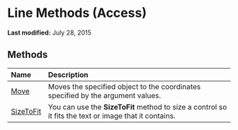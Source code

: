 
# Line Methods (Access)

 **Last modified:** July 28, 2015


## Methods



|**Name**|**Description**|
|:-----|:-----|
| [Move](1b76591e-3b2e-b3c6-8ca0-2378198a50f1.md)|Moves the specified object to the coordinates specified by the argument values.|
| [SizeToFit](ee0912e1-ccb2-5c3c-db09-9f4a19fa992c.md)|You can use the  **SizeToFit** method to size a control so it fits the text or image that it contains.|
